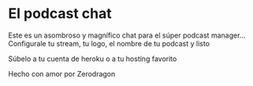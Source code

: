 El podcast chat
===============

Este es un asombroso y magnífico chat para el súper podcast manager...
Configurale tu stream, tu logo, el nombre de tu podcast y listo

Súbelo a tu cuenta de heroku o a tu hosting favorito

Hecho con amor por Zerodragon
